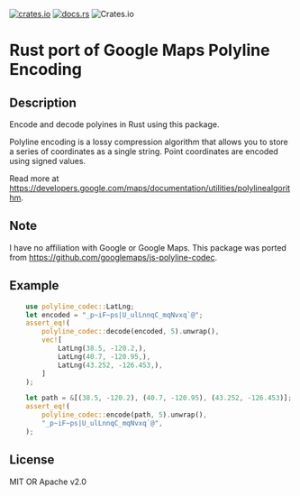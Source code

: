 [![crates.io](https://img.shields.io/crates/v/polyline-codec?style=flat-square)](https://crates.io/crates/polyline-codec) [![docs.rs](https://img.shields.io/docsrs/polyline-codec?style=flat-square)](https://docs.rs/polyline-codec)
![Crates.io](https://img.shields.io/crates/l/polyline-codec?style=flat-square)

# Rust port of Google Maps Polyline Encoding

## Description

Encode and decode polyines in Rust using this package.

Polyline encoding is a lossy compression algorithm that allows you to store a series of coordinates as a single string. Point coordinates are encoded using signed values.

Read more at https://developers.google.com/maps/documentation/utilities/polylinealgorithm.

## Note

I have no affiliation with Google or Google Maps. This package was ported from https://github.com/googlemaps/js-polyline-codec.

## Example

```rust
    use polyline_codec::LatLng;
    let encoded = "_p~iF~ps|U_ulLnnqC_mqNvxq`@";
    assert_eq!(
        polyline_codec::decode(encoded, 5).unwrap(),
        vec![
            LatLng(38.5, -120.2,),
            LatLng(40.7, -120.95,),
            LatLng(43.252, -126.453,),
        ]
    );

    let path = &[(38.5, -120.2), (40.7, -120.95), (43.252, -126.453)];
    assert_eq!(
        polyline_codec::encode(path, 5).unwrap(),
        "_p~iF~ps|U_ulLnnqC_mqNvxq`@",
    );
```

## License

MIT OR Apache v2.0
